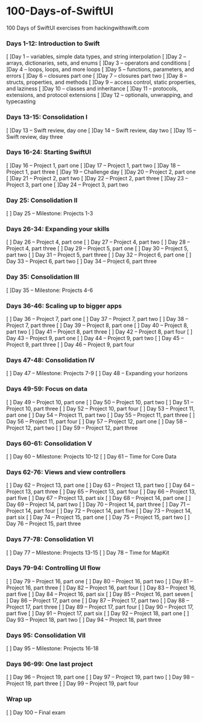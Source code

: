 # 100-Days-of-SwiftUI
100 Days of SwiftUI exercises from hackingwithswift.com

### Days 1-12: Introduction to Swift

[ ]Day 1 – variables, simple data types, and string interpolation
[ ]Day 2 – arrays, dictionaries, sets, and enums
[ ]Day 3 – operators and conditions
[ ]Day 4 – loops, loops, and more loops
[ ]Day 5 – functions, parameters, and errors
[ ]Day 6 – closures part one
[ ]Day 7 – closures part two
[ ]Day 8 – structs, properties, and methods
[ ]Day 9 – access control, static properties, and laziness
[ ]Day 10 – classes and inheritance
[ ]Day 11 – protocols, extensions, and protocol extensions
[ ]Day 12 – optionals, unwrapping, and typecasting


### Days 13-15: Consolidation I

[ ]Day 13 – Swift review, day one
[ ]Day 14 – Swift review, day two
[ ]Day 15 – Swift review, day three


### Days 16-24: Starting SwiftUI

[ ]Day 16 – Project 1, part one
[ ]Day 17 – Project 1, part two
[ ]Day 18 – Project 1, part three
[ ]Day 19 – Challenge day
[ ]Day 20 – Project 2, part one
[ ]Day 21 – Project 2, part two
[ ]Day 22 – Project 2, part three
[ ]Day 23 – Project 3, part one
[ ]Day 24 – Project 3, part two


### Day 25: Consolidation II

[ ] Day 25 – Milestone: Projects 1-3


### Days 26-34: Expanding your skills

[ ] Day 26 – Project 4, part one
[ ] Day 27 – Project 4, part two
[ ] Day 28 – Project 4, part three
[ ] Day 29 – Project 5, part one
[ ] Day 30 – Project 5, part two
[ ] Day 31 – Project 5, part three
[ ] Day 32 – Project 6, part one
[ ] Day 33 – Project 6, part two
[ ] Day 34 – Project 6, part three


### Day 35: Consolidation III

[ ]Day 35 – Milestone: Projects 4-6


### Days 36-46: Scaling up to bigger apps

[ ] Day 36 – Project 7, part one
[ ] Day 37 – Project 7, part two
[ ] Day 38 – Project 7, part three
[ ] Day 39 – Project 8, part one
[ ] Day 40 – Project 8, part two
[ ] Day 41 – Project 8, part three
[ ] Day 42 – Project 8, part four
[ ] Day 43 – Project 9, part one
[ ] Day 44 – Project 9, part two
[ ] Day 45 – Project 9, part three
[ ] Day 46 – Project 9, part four


### Days 47-48: Consolidation IV

[ ] Day 47 – Milestone: Projects 7-9
[ ] Day 48 – Expanding your horizons


### Days 49-59: Focus on data

[ ] Day 49 – Project 10, part one
[ ] Day 50 – Project 10, part two
[ ] Day 51 – Project 10, part three
[ ] Day 52 – Project 10, part four
[ ] Day 53 – Project 11, part one
[ ] Day 54 – Project 11, part two
[ ] Day 55 – Project 11, part three
[ ] Day 56 – Project 11, part four
[ ] Day 57 – Project 12, part one
[ ] Day 58 – Project 12, part two
[ ] Day 59 – Project 12, part three


### Days 60-61: Consolidation V

[ ] Day 60 – Milestone: Projects 10-12
[ ] Day 61 – Time for Core Data


### Days 62-76: Views and view controllers

[ ] Day 62 – Project 13, part one
[ ] Day 63 – Project 13, part two
[ ] Day 64 – Project 13, part three
[ ] Day 65 – Project 13, part four
[ ] Day 66 – Project 13, part five
[ ] Day 67 – Project 13, part six
[ ] Day 68 – Project 14, part one
[ ] Day 69 – Project 14, part two
[ ] Day 70 – Project 14, part three
[ ] Day 71 – Project 14, part four
[ ] Day 72 – Project 14, part five
[ ] Day 73 – Project 14, part six
[ ] Day 74 – Project 15, part one
[ ] Day 75 – Project 15, part two
[ ] Day 76 – Project 15, part three


### Days 77-78: Consolidation VI

[ ] Day 77 – Milestone: Projects 13-15
[ ] Day 78 – Time for MapKit


### Days 79-94: Controlling UI flow

[ ] Day 79 – Project 16, part one
[ ] Day 80 – Project 16, part two
[ ] Day 81 – Project 16, part three
[ ] Day 82 – Project 16, part four
[ ] Day 83 – Project 16, part five
[ ] Day 84 – Project 16, part six
[ ] Day 85 – Project 16, part seven
[ ] Day 86 – Project 17, part one
[ ] Day 87 – Project 17, part two
[ ] Day 88 – Project 17, part three
[ ] Day 89 – Project 17, part four
[ ] Day 90 – Project 17, part five
[ ] Day 91 – Project 17, part six
[ ] Day 92 – Project 18, part one
[ ] Day 93 – Project 18, part two
[ ] Day 94 – Project 18, part three


### Days 95: Consolidation VII

[ ] Day 95 – Milestone: Projects 16-18


### Days 96-99: One last project

[ ] Day 96 – Project 19, part one
[ ] Day 97 – Project 19, part two
[ ] Day 98 – Project 19, part three
[ ] Day 99 – Project 19, part four


### Wrap up

[ ] Day 100 – Final exam